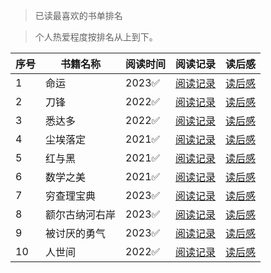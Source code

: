 >已读最喜欢的书单排名

>个人热爱程度按排名从上到下。

| 序号 | 书籍名称 | 阅读时间 | 阅读记录 | 读后感 |
| --- | --- |--- |--- |--- |
| 1 | 命运 | 2023✅ | [阅读记录](https://github.com/yukiyukixing/Books/tree/main/3.books-2023/02.%E5%91%BD%E8%BF%90%E2%9C%94%E2%9C%94%E2%9C%94%E2%9C%94%E2%9C%94) | [读后感](https://github.com/yukiyukixing/Books/blob/main/3.books-2023/02.%E5%91%BD%E8%BF%90%E2%9C%94%E2%9C%94%E2%9C%94%E2%9C%94%E2%9C%94/%E5%88%86%E4%BA%AB.md) |
| 2 | 刀锋 | 2022✅ | [阅读记录]() | [读后感]() |
| 3 | 悉达多 | 2022✅ | [阅读记录]() | [读后感]() |
| 4 | 尘埃落定 | 2021✅ | [阅读记录]() | [读后感]() |
| 5 | 红与黑 | 2021✅ | [阅读记录]() | [读后感]() |
| 6 | 数学之美 | 2021✅ | [阅读记录]() | [读后感]() |
| 7 | 穷查理宝典 | 2023✅ | [阅读记录]() | [读后感]() |
| 8 | 额尔古纳河右岸 | 2023✅ | [阅读记录]() | [读后感]() |
| 9 | 被讨厌的勇气 | 2023✅ | [阅读记录]() | [读后感]() |
| 10 | 人世间 | 2022✅ | [阅读记录]() | [读后感]() |

